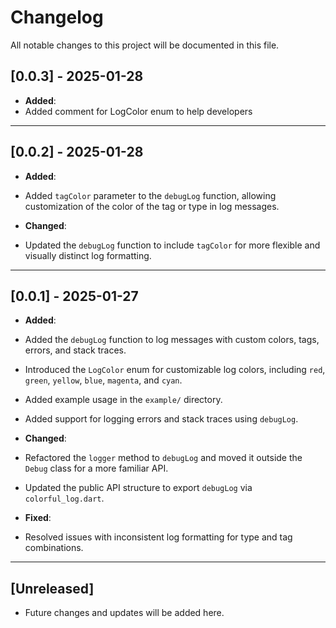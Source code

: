 # Changelog

All notable changes to this project will be documented in this file.

## [0.0.3] - 2025-01-28

- **Added**:
- Added comment for LogColor enum to help developers

---

## [0.0.2] - 2025-01-28

- **Added**:
- Added `tagColor` parameter to the `debugLog` function, allowing customization of the color of the tag or type in log messages.

- **Changed**:

- Updated the `debugLog` function to include `tagColor` for more flexible and visually distinct log formatting.

---

## [0.0.1] - 2025-01-27

- **Added**:
- Added the `debugLog` function to log messages with custom colors, tags, errors, and stack traces.
- Introduced the `LogColor` enum for customizable log colors, including `red`, `green`, `yellow`, `blue`, `magenta`, and `cyan`.
- Added example usage in the `example/` directory.
- Added support for logging errors and stack traces using `debugLog`.

- **Changed**:
- Refactored the `logger` method to `debugLog` and moved it outside the `Debug` class for a more familiar API.
- Updated the public API structure to export `debugLog` via `colorful_log.dart`.

- **Fixed**:
- Resolved issues with inconsistent log formatting for type and tag combinations.

---

## [Unreleased]

- Future changes and updates will be added here.
